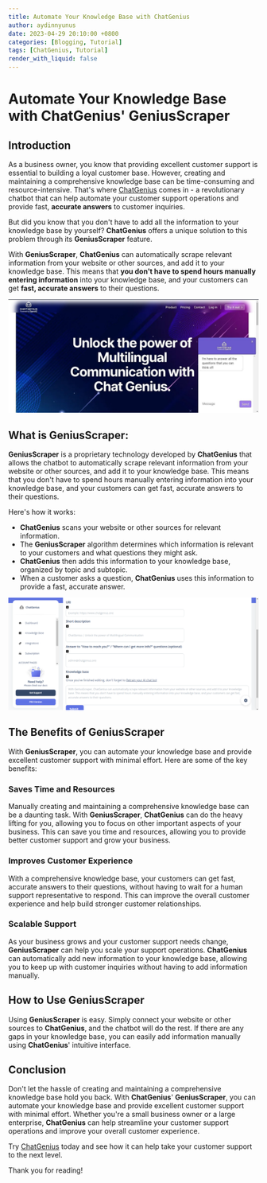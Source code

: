 ```yaml
---
title: Automate Your Knowledge Base with ChatGenius
author: aydinnyunus
date: 2023-04-29 20:10:00 +0800
categories: [Blogging, Tutorial]
tags: [ChatGenius, Tutorial]
render_with_liquid: false
---
```


# Automate Your Knowledge Base with **ChatGenius**' **GeniusScraper**
## Introduction 
As a business owner, you know that providing excellent customer support is essential to building a loyal customer base. However, creating and maintaining a comprehensive knowledge base can be time-consuming and resource-intensive. That's where [ChatGenius](https://chatgenius.one) comes in - a revolutionary chatbot that can help automate your customer support operations and provide fast, **accurate answers** to customer inquiries.

But did you know that you don't have to add all the information to your knowledge base by yourself? **ChatGenius** offers a unique solution to this problem through its **GeniusScraper** feature.

With **GeniusScraper**, **ChatGenius** can automatically scrape relevant information from your website or other sources, and add it to your knowledge base. This means that **you don't have to spend hours manually entering information** into your knowledge base, and your customers can get **fast, accurate answers** to their questions.

![ChatGenius Landing Page](/commons/landing.png)

## What is **GeniusScraper**:

**GeniusScraper** is a proprietary technology developed by **ChatGenius** that allows the chatbot to automatically scrape relevant information from your website or other sources, and add it to your knowledge base. This means that you don't have to spend hours manually entering information into your knowledge base, and your customers can get fast, accurate answers to their questions.

Here's how it works:

- **ChatGenius** scans your website or other sources for relevant information.
- The **GeniusScraper** algorithm determines which information is relevant to your customers and what questions they might ask.
- **ChatGenius** then adds this information to your knowledge base, organized by topic and subtopic.
- When a customer asks a question, **ChatGenius** uses this information to provide a fast, accurate answer.

![ChatGenius Knowledge Base](/commons/knowledge.png)

## The Benefits of **GeniusScraper**
With **GeniusScraper**, you can automate your knowledge base and provide excellent customer support with minimal effort. Here are some of the key benefits:

### Saves Time and Resources
Manually creating and maintaining a comprehensive knowledge base can be a daunting task. With **GeniusScraper**, **ChatGenius** can do the heavy lifting for you, allowing you to focus on other important aspects of your business. This can save you time and resources, allowing you to provide better customer support and grow your business.

### Improves Customer Experience
With a comprehensive knowledge base, your customers can get fast, accurate answers to their questions, without having to wait for a human support representative to respond. This can improve the overall customer experience and help build stronger customer relationships.

### Scalable Support
As your business grows and your customer support needs change, **GeniusScraper** can help you scale your support operations. **ChatGenius** can automatically add new information to your knowledge base, allowing you to keep up with customer inquiries without having to add information manually.

## How to Use **GeniusScraper**
Using **GeniusScraper** is easy. Simply connect your website or other sources to **ChatGenius**, and the chatbot will do the rest. If there are any gaps in your knowledge base, you can easily add information manually using **ChatGenius**' intuitive interface.

## Conclusion
Don't let the hassle of creating and maintaining a comprehensive knowledge base hold you back. With **ChatGenius**' **GeniusScraper**, you can automate your knowledge base and provide excellent customer support with minimal effort. Whether you're a small business owner or a large enterprise, **ChatGenius** can help streamline your customer support operations and improve your overall customer experience.

Try [ChatGenius](https://chatgenius.one) today and see how it can help take your customer support to the next level.

Thank you for reading!